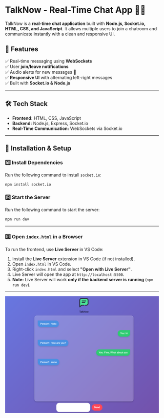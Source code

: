 # TalkNow - Real-Time Chat App 💬🚀  

TalkNow is a **real-time chat application** built with **Node.js, Socket.io, HTML, CSS, and JavaScript**. It allows multiple users to join a chatroom and communicate instantly with a clean and responsive UI.

## 🚀 Features  
✅ Real-time messaging using **WebSockets**  
✅ User **join/leave notifications**  
✅ Audio alerts for new messages 🔔  
✅ **Responsive UI** with alternating left-right messages  
✅ Built with **Socket.io & Node.js**  

---

## 🛠️ Tech Stack  
- **Frontend:** HTML, CSS, JavaScript  
- **Backend:** Node.js, Express, Socket.io  
- **Real-Time Communication:** WebSockets via Socket.io  

---

## 📌 Installation & Setup  

### **1️⃣ Install Dependencies**  
Run the following command to install `socket.io`:  
```bash
npm install socket.io
```
### 2️⃣ Start the Server
Run the following command to start the server:
```bash
npm run dev
```
---
### **3️⃣ Open `index.html` in a Browser**  
To run the frontend, use **Live Server** in VS Code:  

1. Install the **Live Server** extension in VS Code (if not installed).  
2. Open `index.html` in VS Code.  
3. Right-click `index.html` and select **"Open with Live Server"**.  
4. Live Server will open the app at `http://localhost:5500`.  
5. **Note:** Live Server will work **only if the backend server is running** (`npm run dev`).
--- 

![TalkNow UI](TalkNow_UI.png)
